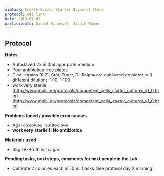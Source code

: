 ```yaml
---
aimtask: Create E.coli Starter Glycerol Stock  
protocol: see link
date: 2019-07-03  
participants: Daniel Schreyer, Jannik Wagner  
---  
```


## Protocol  
  

**Notes**

-   Autoclaved 2x 500ml agar plate medium
-   Pour antibiotica-free plates
-   E.coli strains BL21, Star, Tuner, DH5alpha are cultivated on plates in 3 different dilutions: 1:10, 1:100
-   work very sterile
[http://www.molbi.de/protocols/competent_cells_starter_cultures_v1_0.htm](http://www.molbi.de/protocols/competent_cells_starter_cultures_v1_0.htm)
  

**Problems faced / possible error causes**

-   Agar dissolves in autoclave
-   **work very sterile!!! No antibiotica**

  

**Materials used**

-   35g LB-Broth with agar

  

  

  

**Pending tasks, next steps, comments for next people in the Lab**

-   Cultivate 2 colonies each in 50mL flasks. See protocol day 2 morning!
